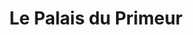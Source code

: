 ---
title: "Le Palais du Primeur"
url: /vaires-sur-marne/le-palais-du-primeur/
shop: Gemüse & Obst
---